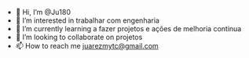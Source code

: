- 👋 Hi, I’m @Ju180
- 👀 I’m interested in trabalhar com engenharia
- 🌱 I’m currently learning a fazer projetos e ações de melhoria continua
- 💞️ I’m looking to collaborate on projetos
- 📫 How to reach me juarezmytc@gmail.com

<!---
Ju180/Ju180 is a ✨ special ✨ repository because its `README.md` (this file) appears on your GitHub profile.
You can click the Preview link to take a look at your changes.
--->
